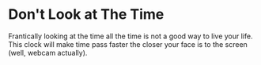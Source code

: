 # Don't Look at The Time
Frantically looking at the time all the time is not a good way to live your life. This clock will make time pass faster the closer your face is to the screen (well, webcam actually).
